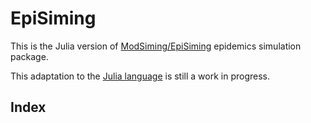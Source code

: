 # EpiSiming

This is the Julia version of [ModSiming/EpiSiming](https://github.com/ModSiming/EpiSiming) epidemics simulation package.

This adaptation to the [Julia language](https://julialang.org) is still a work in progress.

## Index

```@Index
```

